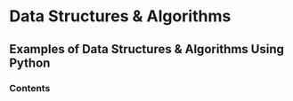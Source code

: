 # Data Structures & Algorithms

## Examples of Data Structures & Algorithms Using Python

### Contents
